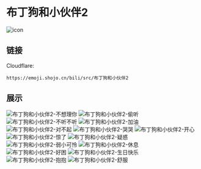 # 布丁狗和小伙伴2
![icon](https://emoji.shojo.cn/bili/src/布丁狗和小伙伴2/icon.png)
## 链接
Cloudflare:
```
https://emoji.shojo.cn/bili/src/布丁狗和小伙伴2
```
## 展示
![布丁狗和小伙伴2-不想理你](https://emoji.shojo.cn/bili/src/布丁狗和小伙伴2/布丁狗和小伙伴2-不想理你.png)
![布丁狗和小伙伴2-偷听](https://emoji.shojo.cn/bili/src/布丁狗和小伙伴2/布丁狗和小伙伴2-偷听.png)
![布丁狗和小伙伴2-不听不听](https://emoji.shojo.cn/bili/src/布丁狗和小伙伴2/布丁狗和小伙伴2-不听不听.png)
![布丁狗和小伙伴2-加油](https://emoji.shojo.cn/bili/src/布丁狗和小伙伴2/布丁狗和小伙伴2-加油.png)
![布丁狗和小伙伴2-对不起](https://emoji.shojo.cn/bili/src/布丁狗和小伙伴2/布丁狗和小伙伴2-对不起.png)
![布丁狗和小伙伴2-哭哭](https://emoji.shojo.cn/bili/src/布丁狗和小伙伴2/布丁狗和小伙伴2-哭哭.png)
![布丁狗和小伙伴2-开心](https://emoji.shojo.cn/bili/src/布丁狗和小伙伴2/布丁狗和小伙伴2-开心.png)
![布丁狗和小伙伴2-惊了](https://emoji.shojo.cn/bili/src/布丁狗和小伙伴2/布丁狗和小伙伴2-惊了.png)
![布丁狗和小伙伴2-疑惑](https://emoji.shojo.cn/bili/src/布丁狗和小伙伴2/布丁狗和小伙伴2-疑惑.png)
![布丁狗和小伙伴2-弱小可怜](https://emoji.shojo.cn/bili/src/布丁狗和小伙伴2/布丁狗和小伙伴2-弱小可怜.png)
![布丁狗和小伙伴2-休息](https://emoji.shojo.cn/bili/src/布丁狗和小伙伴2/布丁狗和小伙伴2-休息.png)
![布丁狗和小伙伴2-好困](https://emoji.shojo.cn/bili/src/布丁狗和小伙伴2/布丁狗和小伙伴2-好困.png)
![布丁狗和小伙伴2-生日快乐](https://emoji.shojo.cn/bili/src/布丁狗和小伙伴2/布丁狗和小伙伴2-生日快乐.png)
![布丁狗和小伙伴2-抱抱](https://emoji.shojo.cn/bili/src/布丁狗和小伙伴2/布丁狗和小伙伴2-抱抱.png)
![布丁狗和小伙伴2-舒服](https://emoji.shojo.cn/bili/src/布丁狗和小伙伴2/布丁狗和小伙伴2-舒服.png)
